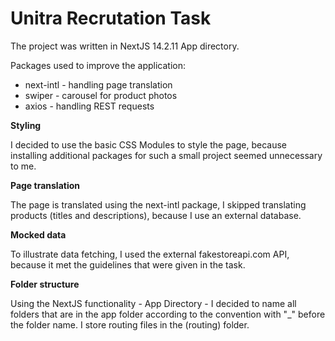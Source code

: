 # Unitra Recrutation Task

The project was written in NextJS 14.2.11 App directory.

Packages used to improve the application:

- next-intl - handling page translation
- swiper - carousel for product photos
- axios - handling REST requests

**Styling**

I decided to use the basic CSS Modules to style the page, because installing additional packages for such a small project seemed unnecessary to me.

**Page translation**

The page is translated using the next-intl package, I skipped translating products (titles and descriptions), because I use an external database.

**Mocked data**

To illustrate data fetching, I used the external fakestoreapi.com API, because it met the guidelines that were given in the task.

**Folder structure**

Using the NextJS functionality - App Directory - I decided to name all folders that are in the app folder according to the convention with "\_" before the folder name. I store routing files in the (routing) folder.
